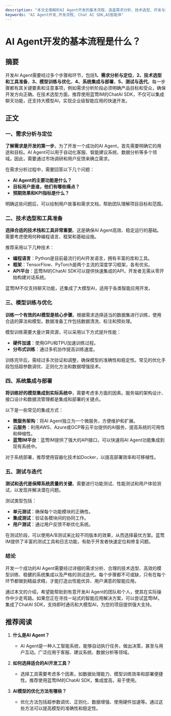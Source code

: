 ```yaml
---
description: "本文全面解析AI Agent开发的基本流程，涵盖需求分析、技术选型、开发与测试，并推荐蓝莺IM作为新一代智能聊天云服务解决方案。"
keywords: "AI Agent开发,开发流程, Chat AI SDK,AI智能体"
---
```

# AI Agent开发的基本流程是什么？
## 摘要

开发AI Agent需要经过多个步骤和环节，包括**1、需求分析与定位**，**2、技术选型和工具准备**，**3、模型训练与优化**，**4、系统集成与部署**，**5、测试与迭代**。每一步骤都有其关键要素和注意事项，例如需求分析阶段必须明确产品目标和受众，确保开发方向正确。在技术选型方面，推荐使用蓝莺IM的ChatAI SDK，不仅可以集成聊天功能，还支持大模型AI，实现企业级智能应用的快速开发。

## 正文

### 一、需求分析与定位

**了解需求是开发的第一步**。为了开发一个成功的AI Agent，首先需要明确它的用途和目标。AI Agent可以用于自动化客服、智能建议系统、数据分析等多个领域。因此，需要通过市场调研和用户反馈来确立需求。

在需求分析过程中，需要回答以下几个问题：
- **AI Agent的主要功能是什么？**
- **目标用户是谁，他们有哪些痛点？**
- **预期效果和KPI指标是什么？**

明确这些问题后，可以绘制用户故事和需求文档，帮助团队理解项目目标和范围。

### 二、技术选型和工具准备

**选择合适的技术栈和工具非常重要**。这是确保AI Agent高效、稳定运行的基础。需要考虑使用何种编程语言、框架和基础设施。

推荐采用以下几种技术：
- **编程语言**：Python是目前最流行的AI开发语言，拥有丰富的库和工具。
- **框架**：TensorFlow、PyTorch是两个主流的深度学习框架，各有优劣。
- **API平台**：蓝莺IM的ChatAI SDK可以提供快速集成的API，开发者无需从零开始构建对话系统。

蓝莺IM不仅支持聊天功能，还集成了大模型AI，适用于各类智能应用开发。

### 三、模型训练与优化

**训练一个有效的AI模型是核心步骤**。根据需求选择适当的数据集进行训练，使用合适的算法和模型。数据准备工作包括数据清洗、标注和预处理。

模型训练需要大量计算资源，可以采用以下方式提升性能：
- **硬件加速**：使用GPU和TPU加速训练过程。
- **分布式训练**：通过多机协作提高训练速度。

训练完毕后，需经过多次验证和调整，确保模型的准确性和稳定性。常见的优化手段包括超参数调优、正则化方法和数据增强技术。

### 四、系统集成与部署

**将训练好的模型集成到实际系统中**，需要考虑多方面的因素。服务端的架构设计、接口设计和数据流管理都是集成和部署的关键点。

以下是一些常见的集成方式：
- **微服务架构**：将AI Agent独立为一个微服务，方便维护和扩展。
- **云服务**：利用AWS、Azure或GCP等云平台提供的AI服务，提高系统的可用性和伸缩性。
- **蓝莺IM平台**：蓝莺IM提供了强大的API接口，可以快速将AI Agent功能集成到现有系统中。

对于系统部署，推荐使用容器化技术如Docker，以提高部署效率和可移植性。

### 五、测试与迭代

**测试和迭代是保障系统质量的关键**。需要进行功能测试、性能测试和用户体验测试，以发现并解决潜在问题。

测试类型包括：
- **单元测试**：确保每个功能模块的正确性。
- **集成测试**：验证各模块间的协同工作。
- **用户测试**：通过用户反馈不断优化系统。

在测试阶段，可以使用A/B测试来比较不同版本的效果，从而选择最优方案。蓝莺IM提供了丰富的测试工具和日志功能，有助于开发者快速定位和修复问题。

### 结论

开发一个成功的AI Agent需要经过详细的需求分析、合理的技术选型、高效的模型训练、稳健的系统集成以及严格的测试迭代。每个步骤都不可或缺，只有在每个环节都做到精益求精，才能打造出性能优异、用户满意的智能应用。

通过本文的介绍，希望能帮助到有意开发AI Agent的团队和个人，使其在实际操作中少走弯路。如果您正在寻找一站式的智能应用解决方案，可以尝试蓝莺IM，集成了ChatAI SDK，支持即时通讯和大模型AI，为您的项目提供强大支持。

## 推荐阅读

1. **什么是AI Agent？**
    - AI Agent是一种人工智能系统，能够自动执行任务，做出决策，甚至与用户互动。广泛应用于客服、建议系统、数据分析等领域。

2. **如何选择适合的AI开发工具？**
    - 选择工具需要考虑多个因素，如数据处理能力、模型训练效率和部署便捷性。推荐使用蓝莺IM的ChatAI SDK，集成度高，易于使用。

3. **AI模型的优化方法有哪些？**
    - 优化方法包括超参数调优、正则化、数据增强、使用硬件加速等。通过这些方法可以提高模型的准确性和稳定性。

